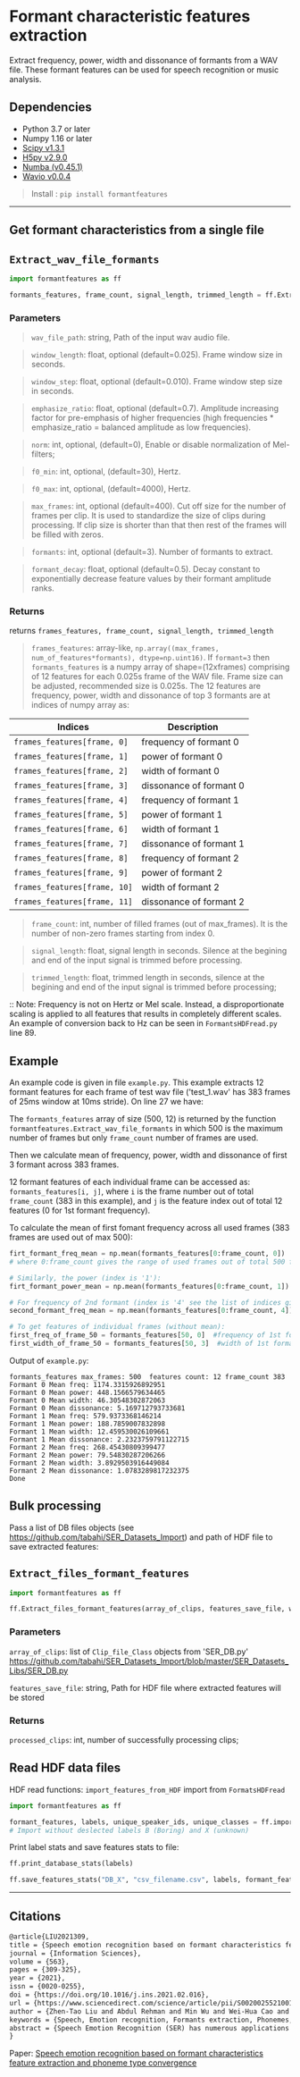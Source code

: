 # Formant characteristic features extraction

Extract frequency, power, width and dissonance of formants from a WAV file. These formant features can be used for speech recognition or music analysis.

## Dependencies

+ Python 3.7 or later
+ Numpy 1.16 or later
+ [Scipy v1.3.1](https://scipy.org/install.html)
+ [H5py v2.9.0](https://pypi.org/project/h5py/)
+ [Numba (v0.45.1)](https://numba.pydata.org/numba-doc/dev/user/installing.html)
+ [Wavio v0.0.4](https://pypi.org/project/wavio/)

> Install : `pip install formantfeatures`


---------

## Get formant characteristics from a single file

`Extract_wav_file_formants`
--------------------------------

```python
import formantfeatures as ff

formants_features, frame_count, signal_length, trimmed_length = ff.Extract_wav_file_formants(wav_file_path, window_length, window_step, emphasize_ratio, norm=0, f0_min=f0_min, f0_max=f0_max, max_frames=max_frames, formants=max_formants)
```

### Parameters


>`wav_file_path`: string, Path of the input wav audio file.

>`window_length`: float, optional (default=0.025). Frame window size in seconds.

>`window_step`: float, optional (default=0.010). Frame window step size in seconds.

>`emphasize_ratio`: float, optional (default=0.7). Amplitude increasing factor for pre-emphasis of higher frequencies (high frequencies * emphasize_ratio = balanced amplitude as low frequencies).

> `norm`: int, optional, (default=0), Enable or disable normalization of Mel-filters;

>`f0_min`: int, optional, (default=30), Hertz.

>`f0_max`: int, optional, (default=4000), Hertz.
    
>`max_frames`: int, optional (default=400). Cut off size for the number of frames per clip. It is used to standardize the size of clips during processing. If clip size is shorter than that then rest of the frames will be filled with zeros. 
    
>`formants`: int, optional (default=3). Number of formants to extract.

>`formant_decay`: float, optional (default=0.5). Decay constant to exponentially decrease feature values by their formant amplitude ranks.

### Returns


returns `frames_features, frame_count, signal_length, trimmed_length`

>`frames_features`: array-like, `np.array((max_frames, num_of_features*formants), dtype=np.uint16)`. If `formant=3` then `formants_features` is a numpy array of shape=(12xframes) comprising of 12 features for each 0.025s frame of the WAV file. Frame size can be adjusted, recommended size is 0.025s. 
The 12 features are frequency, power, width and dissonance of top 3 formants are at indices of numpy array as:


Indices | Description
------------ | -------------
`frames_features[frame, 0]`| frequency of formant 0
`frames_features[frame, 1]`| power of formant 0
`frames_features[frame, 2]`| width of formant 0
`frames_features[frame, 3]`| dissonance of formant 0
`frames_features[frame, 4]`| frequency of formant 1
`frames_features[frame, 5]`| power of formant 1
`frames_features[frame, 6]`| width of formant 1
`frames_features[frame, 7]`| dissonance of formant 1
`frames_features[frame, 8]`| frequency of formant 2
`frames_features[frame, 9]`| power of formant 2
`frames_features[frame, 10]`| width of formant 2
`frames_features[frame, 11]`| dissonance of formant 2


>`frame_count`: int, number of filled frames (out of max_frames). It is the number of non-zero frames starting from index 0.

>`signal_length`: float, signal length in seconds. Silence at the begining and end of the input signal is trimmed before processing.

>`trimmed_length`: float, trimmed length in seconds, silence at the begining and end of the input signal is trimmed before processing;

:: Note: Frequency is not on Hertz or Mel scale. Instead, a disproportionate scaling is applied to all features that results in completely different scales. An example of conversion back to Hz can be seen in `FormantsHDFread.py` line 89.

## Example
An example code is given in file `example.py`.
This example extracts 12 formant features for each frame of test wav file ('test_1.wav' has 383 frames of 25ms window at 10ms stride). On line 27 we have:



The `formants_features` array of size (500, 12) is returned by the function `formantfeatures.Extract_wav_file_formants` in which 500 is the maximum number of frames but only `frame_count` number of frames are used.

Then we calculate mean of frequency, power, width and dissonance of first 3 formant across 383 frames.

12 formant features of each individual frame can be accessed as: `formants_features[i, j]`, where `i` is the frame number out of total `frame_count` (383 in this example), and `j` is the feature index out of total 12 features (0 for 1st formant frequency).

To calculate the mean of first fomant frequency across all used frames (383 frames are used out of max 500):
```python
firt_formant_freq_mean = np.mean(formants_features[0:frame_count, 0])
# where 0:frame_count gives the range of used frames out of total 500 frames. The '0' is the index of 1st formant frequency in features' list.

# Similarly, the power (index is '1'):
firt_formant_power_mean = np.mean(formants_features[0:frame_count, 1])

# For frequency of 2nd formant (index is '4' see the list of indices given above)
second_formant_freq_mean = np.mean(formants_features[0:frame_count, 4])

# To get features of individual frames (without mean):
first_freq_of_frame_50 = formants_features[50, 0]  #frequency of 1st formant of frame 50
first_width_of_frame_50 = formants_features[50, 3]  #width of 1st formant of frame 50
```

Output of `example.py`:
```
formants_features max_frames: 500  features count: 12 frame_count 383
Formant 0 Mean freq: 1174.3315926892951
Formant 0 Mean power: 448.1566579634465
Formant 0 Mean width: 46.30548302872063
Formant 0 Mean dissonance: 5.169712793733681
Formant 1 Mean freq: 579.9373368146214
Formant 1 Mean power: 188.7859007832898
Formant 1 Mean width: 12.459530026109661
Formant 1 Mean dissonance: 2.2323759791122715
Formant 2 Mean freq: 268.45430809399477
Formant 2 Mean power: 79.54830287206266
Formant 2 Mean width: 3.8929503916449084
Formant 2 Mean dissonance: 1.0783289817232375
Done

```


## Bulk processing

Pass a list of DB files objects (see <https://github.com/tabahi/SER_Datasets_Import>) and path of HDF file to save extracted features:


`Extract_files_formant_features`
--------------------------------

```python
import formantfeatures as ff

ff.Extract_files_formant_features(array_of_clips, features_save_file, window_length=0.025, window_step=0.010, emphasize_ratio=0.7,  f0_min=30, f0_max=4000, max_frames=400, formants=3,)
```

### Parameters


`array_of_clips`: list of `Clip_file_Class` objects from 'SER_DB.py' <https://github.com/tabahi/SER_Datasets_Import/blob/master/SER_Datasets_Libs/SER_DB.py>

`features_save_file`: string, Path for HDF file where extracted features will be stored


### Returns


`processed_clips`: int, number of successfully processing clips;


## Read HDF data files

HDF read functions: `import_features_from_HDF` import from `FormatsHDFread`

```python
import formantfeatures as ff

formant_features, labels, unique_speaker_ids, unique_classes = ff.import_features_from_HDF(storage_file, deselect_labels=['B', 'X'])
# Import without deslected labels B (Boring) and X (unknown)
```

Print label stats and save features stats to file:

```python
ff.print_database_stats(labels)

ff.save_features_stats("DB_X", "csv_filename.csv", labels, formant_features)
```



------------------

## Citations

```tex
@article{LIU2021309,
title = {Speech emotion recognition based on formant characteristics feature extraction and phoneme type convergence},
journal = {Information Sciences},
volume = {563},
pages = {309-325},
year = {2021},
issn = {0020-0255},
doi = {https://doi.org/10.1016/j.ins.2021.02.016},
url = {https://www.sciencedirect.com/science/article/pii/S0020025521001584},
author = {Zhen-Tao Liu and Abdul Rehman and Min Wu and Wei-Hua Cao and Man Hao},
keywords = {Speech, Emotion recognition, Formants extraction, Phonemes, Clustering, Cross-corpus},
abstract = {Speech Emotion Recognition (SER) has numerous applications including human-robot interaction, online gaming, and health care assistance. While deep learning-based approaches achieve considerable precision, they often come with high computational and time costs. Indeed, feature learning strategies must search for important features in a large amount of speech data. In order to reduce these time and computational costs, we propose pre-processing step in which speech segments with similar formant characteristics are clustered together and labeled as the same phoneme. The phoneme occurrence rates in emotional utterances are then used as the input features for classifiers. Using six databases (EmoDB, RAVDESS, IEMOCAP, ShEMO, DEMoS and MSP-Improv) for evaluation, the level of accuracy is comparable to that of current state-of-the-art methods and the required training time was significantly reduced from hours to minutes.}
}
```

Paper: [Speech emotion recognition based on formant characteristics feature extraction and phoneme type convergence](https://www.sciencedirect.com/science/article/abs/pii/S0020025521001584)


